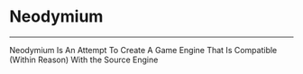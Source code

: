 # Neodymium
----
Neodymium Is An Attempt To Create A Game Engine That Is Compatible (Within Reason) With the Source Engine

